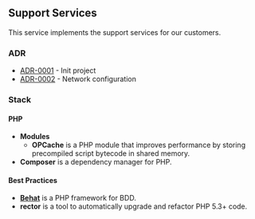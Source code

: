 ## Support Services

This service implements the support services for our customers.

### ADR

- [ADR-0001](./docs/ADR/decisions/0001-init.md) - Init project
- [ADR-0002](./docs/ADR/decisions/0002-network.md) - Network configuration

### Stack

#### PHP

- **Modules**
  - **OPCache** is a PHP module that improves performance by storing precompiled script bytecode in shared memory.
- **Composer** is a dependency manager for PHP.

#### Best Practices

- [**Behat**](https://docs.behat.org/en/latest/index.html) is a PHP framework for BDD.
- **rector** is a tool to automatically upgrade and refactor PHP 5.3+ code.

